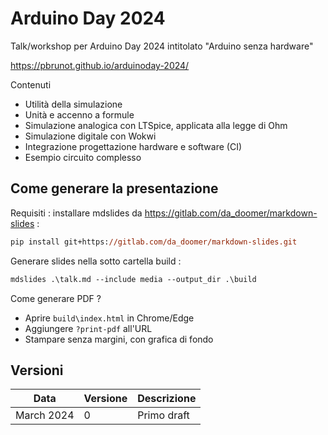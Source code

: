 # Arduino Day 2024

Talk/workshop per Arduino Day 2024 intitolato "Arduino senza hardware"

<https://pbrunot.github.io/arduinoday-2024/>

Contenuti

- Utilità della simulazione
- Unità e accenno a formule
- Simulazione analogica con LTSpice, applicata alla legge di Ohm
- Simulazione digitale con Wokwi
- Integrazione progettazione hardware e software (CI)
- Esempio circuito complesso

## Come generare la presentazione

Requisiti : installare mdslides da <https://gitlab.com/da_doomer/markdown-slides> :

```ps
pip install git+https://gitlab.com/da_doomer/markdown-slides.git
```

Generare slides nella sotto cartella build :

```ps
mdslides .\talk.md --include media --output_dir .\build
```

Come generare PDF ?

- Aprire <code>build\index.html</code> in Chrome/Edge
- Aggiungere <code>?print-pdf</code> all'URL
- Stampare senza margini, con grafica di fondo

## Versioni

| Data | Versione | Descrizione |
| --- | --- | --- |
| March 2024 | 0 | Primo draft |
